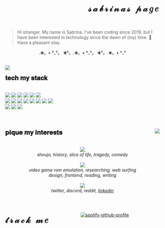 <body>
  
<div style="position: relative">
  <h1 style="letter-spacing: 5px;" align="right"> 𝓈𝒶𝒷𝓇𝒾𝓃𝒶𝓈 𝓅𝒶𝑔𝑒 </h1></br>
  
  > Hi stranger. My name is Sabrina. I've been coding since 2019, but I have been interested in technology since the dawn of (my) time. 🍭 Have a pleasant stay.
  
  <p align="center"> .❀。• *₊°。 ❀°。.❀。• *₊°。 ❀°。.❀。• *₊° </p>
  
  </br>
  </span>
  <img src="https://64.media.tumblr.com/7eb749edd8a46f5db6ff6f62e2bcb033/tumblr_ptz8ejGCXF1uq2sr8o1_500.gifv" align="left"/>
  <p align="right">
      <h2> 𝐭𝐞𝐜𝐡 𝐦𝐲 𝐬𝐭𝐚𝐜𝐤 </h2> </br>
      <img src="https://dabuttonfactory.com/button.png?t=c%23&f=Open+Sans-Bold&ts=13&tc=fff&hp=24&vp=10&c=0&bgt=unicolored&bgc=d0e0e3&be=1"/>
      <img src="https://dabuttonfactory.com/button.png?t=typescript&f=Open+Sans-Bold&ts=13&tc=fff&hp=24&vp=10&c=0&bgt=unicolored&bgc=f4cccc&be=1" />
      <img src="https://dabuttonfactory.com/button.png?t=python&f=Open+Sans-Bold&ts=13&tc=fff&hp=24&vp=10&c=0&bgt=unicolored&bgc=fce5cd&be=1" /> 
      <img src="https://dabuttonfactory.com/button.png?t=c%2B%2B&f=Open+Sans-Bold&ts=13&tc=fff&hp=24&vp=10&c=0&bgt=unicolored&bgc=ead1dc&be=1" />
      <img src="https://dabuttonfactory.com/button.png?t=vhdl&f=Open+Sans-Bold&ts=13&tc=fff&hp=24&vp=10&c=0&bgt=unicolored&bgc=d9d2e9&be=1" />
      <img src="https://dabuttonfactory.com/button.png?t=java&f=Open+Sans-Bold&ts=13&tc=fff&hp=24&vp=10&c=0&bgt=unicolored&bgc=cfe2f3&be=1" /> </br>
      <img src="https://dabuttonfactory.com/button.png?t=postgresql&f=Open+Sans-Bold&ts=13&tc=fff&hp=24&vp=10&c=0&bgt=unicolored&bgc=d5a6bd&be=1" />
      <img src="https://dabuttonfactory.com/button.png?t=reactjs&f=Open+Sans-Bold&ts=13&tc=fff&hp=24&vp=10&c=0&bgt=unicolored&bgc=a2c4c9&be=1" />
      <img src="https://dabuttonfactory.com/button.png?t=nextjs&f=Open+Sans-Bold&ts=13&tc=fff&hp=24&vp=10&c=0&bgt=unicolored&bgc=b6d7a8&be=1" />
      <img src="https://dabuttonfactory.com/button.png?t=tailwindcss&f=Open+Sans-Bold&ts=13&tc=fff&hp=24&vp=10&c=0&bgt=unicolored&bgc=ffe599&be=1" />
      <img src="https://dabuttonfactory.com/button.png?t=typeorm&f=Open+Sans-Bold&ts=13&tc=fff&hp=24&vp=10&c=0&bgt=unicolored&bgc=f9cb9c&be=1" />
      <img src="https://dabuttonfactory.com/button.png?t=beautiful+soup&f=Open+Sans-Bold&ts=13&tc=fff&hp=24&vp=10&c=0&bgt=unicolored&bgc=ea9999&be=1" />
      <img src="https://dabuttonfactory.com/button.png?t=vscode&f=Open+Sans-Bold&ts=13&tc=fff&hp=24&vp=10&c=0&bgt=unicolored&bgc=b4a7d6&be=1" /> 
      <img src="https://dabuttonfactory.com/button.png?t=AWS&f=Open+Sans-Bold&ts=13&tc=fff&hp=24&vp=10&c=0&bgt=unicolored&bgc=ffd966&be=1" />
      </br>
      <img src="https://dabuttonfactory.com/button.png?t=ubuntu&f=Open+Sans-Bold&ts=13&tc=fff&hp=24&vp=10&c=0&bgt=unicolored&bgc=6fa8dc&be=1" />
      <img src="https://dabuttonfactory.com/button.png?t=arch+linux&f=Open+Sans-Bold&ts=13&tc=fff&hp=24&vp=10&c=0&bgt=unicolored&bgc=76a5af&be=1" />
      <img src="https://dabuttonfactory.com/button.png?t=windows+10&f=Open+Sans-Bold&ts=13&tc=fff&hp=24&vp=10&c=0&bgt=unicolored&bgc=8e7cc3&be=1" />
      </br>
   </p>
</div> </br>

<div style="position: relative">
    <img src="https://i.imgur.com/FFFEYpI.gif" align="right"/>
  <p align="left">
      <h2> 𝐩𝐢𝐪𝐮𝐞 𝐦𝐲 𝐢𝐧𝐭𝐞𝐫𝐞𝐬𝐭𝐬 </h2> </br>
      <div align="center">
        <img src="https://dabuttonfactory.com/button.png?t=anime%2Fmanga&f=Bellota-Bold&ts=26&tc=fff&tshs=3&tshc=999&hp=56&vp=14&c=25&bgt=two-colors&bgc=ead1dc&ebgc=d5a6bd" /> </br>
        <i>shoujo, history, slice of life, tragedy, comedy</i> </br> </br>
        <img src="https://dabuttonfactory.com/button.png?t=hobbies&f=Bellota-Bold&ts=26&tc=fff&tshs=3&tshc=999&hp=56&vp=14&c=25&bgt=two-colors&bgc=cfe2f3&ebgc=9fc5e8" /> </br>
        <i>video game rom emulation, researching, web surfing </br> design, frontend, reading, writing</i> </br> </br>
        <img src="https://dabuttonfactory.com/button.png?t=socials&f=Bellota-Bold&ts=26&tc=fff&tshs=3&tshc=999&hp=56&vp=14&c=25&bgt=two-colors&bgc=d9d2e9&ebgc=b4a7d6" /> </br> 
        <i>twitter, discord, reddit, <a href="https://www.linkedin.com/in/sabrina-reyes-8012a2164/">linkedin</a></i>
      </div>
   </p>
</div>
</br>
<div>
  <h1 align="left" style="letter-spacing: 5px; float: left;"> 𝓉𝓇𝒶𝒸𝓀 𝓂𝑒 </h1><br>
<div align="center">
  
[![spotify-github-profile](https://spotify-github-profile.kittinanx.com/api/view?uid=pikatree1&cover_image=true&theme=default)](https://github.com/sabrinaspage) </br>

</div>
</div>
  
</body>
